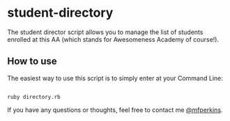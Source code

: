 # student-directory

The student director script allows you to manage the list of students enrolled at this AA (which stands for Awesomeness Academy of course!).

## How to use ##

The easiest way to use this script is to simply enter at your Command Line:

```shell

ruby directory.rb

```

If you have any questions or thoughts, feel free to contact me [@mfperkins](https://github.com/mfperkins).

